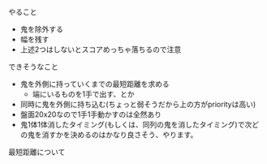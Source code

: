 やること
- 鬼を除外する
- 幅を残す
- 上述2つはしないとスコアめっちゃ落ちるので注意

できそうなこと
- 鬼を外側に持っていくまでの最短距離を求める
  - 端にいるものを1手で出す、とか
- 同時に鬼を外側に持ち込む(ちょっと弱そうだから上の方がpriorityは高い)
- 盤面20x20なので1手1手動かすのは全然あり
- 鬼1体1体消したタイミング(もしくは、同列の鬼を消したタイミング)で次どの鬼を消すかを決めるのはかなり良さそう、やります。

最短距離について
